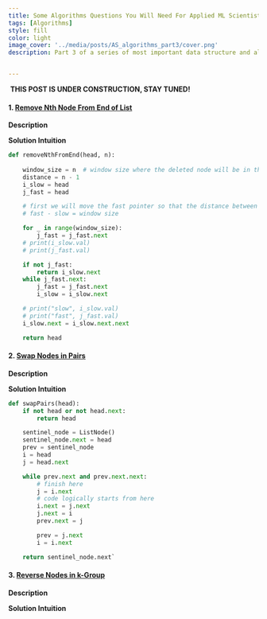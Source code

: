 ```yaml
---
title: Some Algorithms Questions You Will Need For Applied ML Scientist Roles - Part 3
tags: [Algorithms]
style: fill
color: light
image_cover: '../media/posts/AS_algorithms_part3/cover.png'
description: Part 3 of a series of most important data structure and algorithms questions that you will need if you are applying to applied machine learning scientist role.


---
```




​                                                                     **THIS POST IS UNDER CONSTRUCTION, STAY TUNED!**



#### 1. [Remove Nth Node From End of List](https://leetcode.com/problems/remove-nth-node-from-end-of-list/description/)

**Description**

**Solution Intuition**

```python
def removeNthFromEnd(head, n):
    
    window_size = n  # window size where the deleted node will be in the middle
    distance = n - 1
    i_slow = head
    j_fast = head

    # first we will move the fast pointer so that the distance between
    # fast - slow = window size

    for _ in range(window_size):
        j_fast = j_fast.next
    # print(i_slow.val)
    # print(j_fast.val)

    if not j_fast:
        return i_slow.next
    while j_fast.next:
        j_fast = j_fast.next
        i_slow = i_slow.next

    # print("slow", i_slow.val)
    # print("fast", j_fast.val)
    i_slow.next = i_slow.next.next

    return head
```

#### 2. [Swap Nodes in Pairs](https://leetcode.com/problems/swap-nodes-in-pairs/)

**Description**

**Solution Intuition**

```python
def swapPairs(head):
    if not head or not head.next:
        return head

    sentinel_node = ListNode()
    sentinel_node.next = head
    prev = sentinel_node
    i = head
    j = head.next

    while prev.next and prev.next.next:
        # finish here
        j = i.next
        # code logically starts from here
        i.next = j.next
        j.next = i
        prev.next = j

        prev = j.next
        i = i.next

    return sentinel_node.next`
```

#### 3. [Reverse Nodes in k-Group](https://leetcode.com/problems/reverse-nodes-in-k-group/)

**Description**

**Solution Intuition**